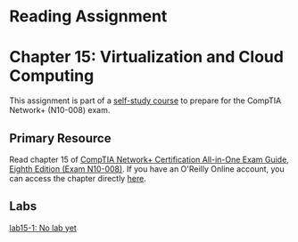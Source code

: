 # Reading Assignment
# Chapter 15: Virtualization and Cloud Computing
This assignment is part of a [self-study course](../README.md) to prepare for the CompTIA Network+ (N10-008) exam.
## Primary Resource
Read chapter 15 of [CompTIA Network+ Certification All-in-One Exam Guide, Eighth Edition (Exam N10-008)](https://www.amazon.com/CompTIA-Network-Certification-N10-008-Comptia/dp/1264269056).  If you have an O'Reilly Online account, you can access the chapter directly [here](https://learning.oreilly.com/library/view/foo/xxxxxxxxxxxxx/ch15.xhtml).
## Labs
[lab15-1: No lab yet](lab15-1.md)</br>
